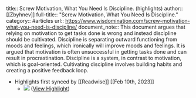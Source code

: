 title:: Screw Motivation, What You Need Is Discipline. (highlights)
author:: [[Zbyhnev]]
full-title:: "Screw Motivation, What You Need Is Discipline."
category:: #articles
url:: https://www.wisdomination.com/screw-motivation-what-you-need-is-discipline/
document_note:: This document argues that relying on motivation to get tasks done is wrong and instead discipline should be cultivated. Discipline is separating outward functioning from moods and feelings, which ironically will improve moods and feelings. It is argued that motivation is often unsuccessful in getting tasks done and can result in procrastination. Discipline is a system, in contrast to motivation, which is goal-oriented. Cultivating discipline involves building habits and creating a positive feedback loop.

- Highlights first synced by [[Readwise]] [[Feb 10th, 2023]]
	- ![](https://readwise.io/reader/imgproxy?url=http%3A//cdn.theatlantic.com/assets/media/img/posts/2014/08/Screen_Shot_2014_08_26_at_3.40.03_PM/e467ccab2.png&hash=9128acdf2b6bee77c3f1c8196d999397) ([View Highlight](https://read.readwise.io/read/01grwpecxn3stktgfs7bvfsqh7))